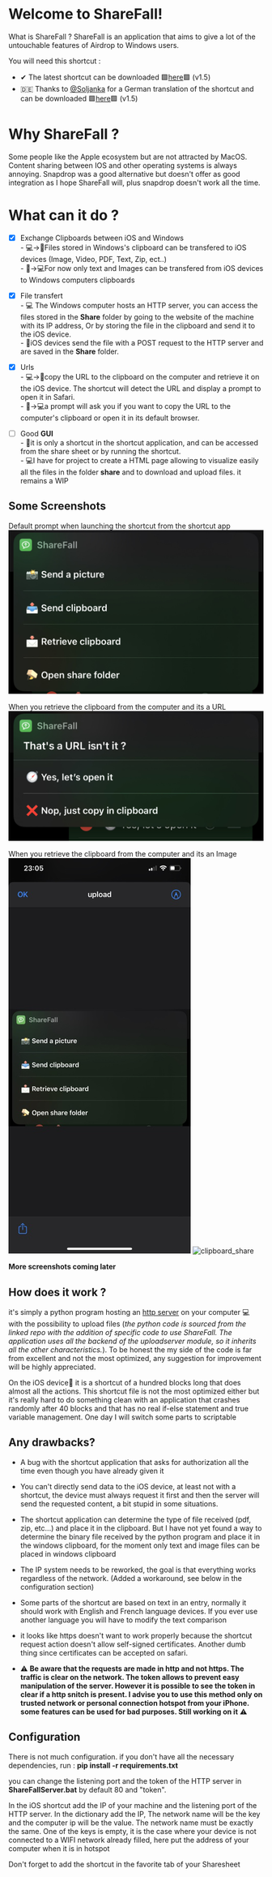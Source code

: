 # Welcome to ShareFall!
What is ShareFall ? ShareFall is an application that aims to give a lot of the untouchable features of Airdrop to Windows users. 

You will need this shortcut :
- ✔ The latest shortcut can be downloaded 🟩[here](https://www.icloud.com/shortcuts/b08169c668154fdf84d153b5f71674b8)🟩 (v1.5)
- 🇩🇪 Thanks to [@Soljanka](https://github.com/Soljanka) for a German translation of the shortcut and can be downloaded 🟩[here](https://www.icloud.com/shortcuts/32b8421080d6413bb2353cb14934215b)🟩 (v1.5)

# Why ShareFall ?
Some people like the Apple ecosystem but are not attracted by MacOS.
Content sharing between IOS and other operating systems is always annoying.  Snapdrop was a good alternative but doesn't offer as good integration as I hope ShareFall will, plus snapdrop doesn't work all the time. 


# What can it do ?

 

 - [x] Exchange Clipboards between iOS and Windows <br>
		 - 💻->📱Files stored in Windows's clipboard can be transfered to iOS devices (Image, Video, PDF, Text, Zip, ect..)<br>
		 - 📱->💻For now only text and Images can be transfered from iOS devices to Windows computers clipboards

 - [x] File transfert <br>
		 - 💻 The Windows computer hosts an HTTP server, you can access the files stored in the **Share** folder by going to the website of the machine with its IP address, Or by storing the file in the clipboard and send it to the iOS device.<br>
		 - 📱iOS devices send the file with a POST request to the HTTP server and are saved in the **Share** folder.
	
- [x] Urls <br>
	     - 💻->📱copy the URL to the clipboard on the computer and retrieve it on the iOS device. The shortcut will detect the URL and display a prompt to open it in Safari.<br>
	     - 📱->💻a prompt will ask you if you want to copy the URL to the computer's clipboard or open it in its default browser.
- [ ] Good **GUI** <br>
		- 📱it is only a shortcut in the shortcut application, and can be accessed from the share sheet or by running the shortcut.<br>
		- 💻I have for project to create a HTML page allowing to visualize easily all the files in the folder **share** and to download and upload files. it remains a WIP
	
## Some Screenshots
Default prompt when launching the shortcut from the shortcut app
![default prompt](https://github.com/noenic/ShareFall/blob/main/images/generic_prompt.jpeg?raw=true)

When you retrieve the clipboard from the computer and its a URL
![received url](https://github.com/noenic/ShareFall/blob/main/images/is_that_a_url.jpeg?raw=true)

When you retrieve the clipboard from the computer and its an Image<br>
![received url](https://github.com/noenic/ShareFall/blob/main/images/get_image_from_PC_clipboard.png?raw=true)
![clipboard_share](https://github.com/noenic/ShareFall/blob/main/images/clipboard_share.gif?raw=true)

**More screenshots coming later**

## How does it work ?

it's simply a python program hosting an [http server](https://github.com/Densaugeo/uploadserver) on your computer 💻 with the possibility to upload files (<i>the python code is sourced from the linked repo with the addition of specific code to use ShareFall. The application uses all the backend of the uploadserver module, so it inherits all the other characteristics.</i>).
To be honest the my side of the code is far from excellent and not the most optimized, any suggestion for improvement will be  highly appreciated.

On the iOS device📱 it is a  shortcut of a hundred blocks long that does almost all the actions. This shortcut file is not the most optimized either but it's really hard to do something clean with an application that crashes randomly after 40 blocks and that has no real if-else statement and true variable management. One day I will switch some parts to scriptable 



## Any drawbacks?

 - A bug with the shortcut application that asks for authorization all the time even though you have already given it

- You can't directly send data to the iOS device, at least not with a shortcut, the device must always request it first and then the server will send the requested content, a bit stupid in some situations.

- The shortcut application can determine the type of file received (pdf, zip, etc...) and place it in the clipboard. But I have not yet found a way to determine the binary file received by the python program and place it in the windows clipboard, for the moment only text and image files can be placed in windows clipboard

- The IP system needs to be reworked, the goal is that everything works regardless of the network.
	(Added a workaround, see below in the configuration section) 

- Some parts of the shortcut are based on text in an entry, normally it should work with English and French language devices.
If you ever use another language you will have to modify the text comparison

- it looks like https doesn't want to work properly because the shortcut request action doesn't allow self-signed certificates. Another dumb thing since certificates can be accepted on safari. 

- ⚠️ **Be aware that the requests are made in http and not https. The traffic is clear on the network. The token allows to prevent easy  manipulation of the server. However it is possible to see the token in clear if a http snitch is present.
I advise you to use this method only on trusted network or personal connection hotspot from your iPhone.
some features can be used for bad purposes.
Still working on it** ⚠️


## Configuration 
There is not much configuration.
if you don't have all the necessary dependencies, run : **pip install -r requirements.txt**

you can change the listening port and the token of the HTTP server in **ShareFallServer.bat** by default 80 and "token".

In the iOS shortcut add the IP of your machine and the listening port of the HTTP server.
In the dictionary add the IP, The network name will be the key and the computer ip will be the value.
The network name must be exactly the same.
One of the keys is empty, it is the case where your device is not connected to a WIFI network already filled, here put the address of your computer when it is in hotspot 

Don't forget to add the shortcut in the favorite tab of your Sharesheet
